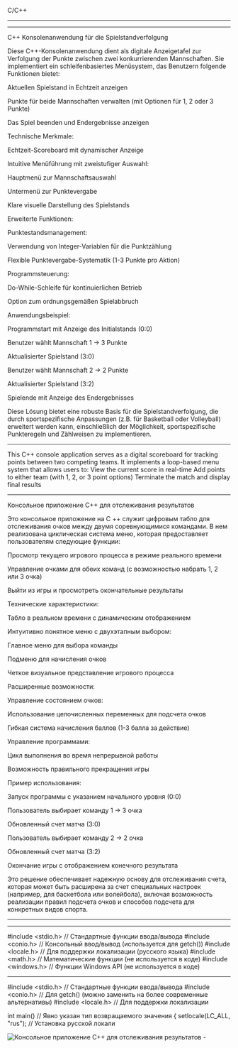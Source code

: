 C/C++
____________________________________________________________________
___________________________________________________________________

C++ Konsolenanwendung für die Spielstandverfolgung

Diese C++-Konsolenanwendung dient als digitale Anzeigetafel zur Verfolgung der Punkte zwischen zwei konkurrierenden Mannschaften. Sie implementiert ein schleifenbasiertes Menüsystem, das Benutzern folgende Funktionen bietet:

Aktuellen Spielstand in Echtzeit anzeigen

Punkte für beide Mannschaften verwalten (mit Optionen für 1, 2 oder 3 Punkte)

Das Spiel beenden und Endergebnisse anzeigen

Technische Merkmale:

Echtzeit-Scoreboard mit dynamischer Anzeige

Intuitive Menüführung mit zweistufiger Auswahl:

Hauptmenü zur Mannschaftsauswahl

Untermenü zur Punktevergabe

Klare visuelle Darstellung des Spielstands

Erweiterte Funktionen:

Punktestandsmanagement:

Verwendung von Integer-Variablen für die Punktzählung

Flexible Punktevergabe-Systematik (1-3 Punkte pro Aktion)

Programmsteuerung:

Do-While-Schleife für kontinuierlichen Betrieb

Option zum ordnungsgemäßen Spielabbruch

Anwendungsbeispiel:

Programmstart mit Anzeige des Initialstands (0:0)

Benutzer wählt Mannschaft 1 → 3 Punkte

Aktualisierter Spielstand (3:0)

Benutzer wählt Mannschaft 2 → 2 Punkte

Aktualisierter Spielstand (3:2)

Spielende mit Anzeige des Endergebnisses

Diese Lösung bietet eine robuste Basis für die Spielstandverfolgung, die durch sportspezifische Anpassungen 
(z.B. für Basketball oder Volleyball) erweitert werden kann, einschließlich der Möglichkeit, sportspezifische Punkteregeln und Zählweisen zu implementieren.
__________________________________________________________________


This C++ console application serves as a digital scoreboard for tracking points between two competing teams. 
It implements a loop-based menu system that allows users to:
View the current score in real-time
Add points to either team (with 1, 2, or 3 point options)
Terminate the match and display final results
________________________________________________________________

Консольное приложение C++ для отслеживания результатов

Это консольное приложение на C ++ служит цифровым табло для отслеживания очков между двумя соревнующимися командами. В нем реализована циклическая система меню, которая предоставляет пользователям следующие функции:

Просмотр текущего игрового процесса в режиме реального времени

Управление очками для обеих команд (с возможностью набрать 1, 2 или 3 очка)

Выйти из игры и просмотреть окончательные результаты

Технические характеристики:

Табло в реальном времени с динамическим отображением

Интуитивно понятное меню с двухэтапным выбором:

Главное меню для выбора команды

Подменю для начисления очков

Четкое визуальное представление игрового процесса

Расширенные возможности:

Управление состоянием очков:

Использование целочисленных переменных для подсчета очков

Гибкая система начисления баллов (1-3 балла за действие)

Управление программами:

Цикл выполнения во время непрерывной работы

Возможность правильного прекращения игры

Пример использования:

Запуск программы с указанием начального уровня (0:0)

Пользователь выбирает команду 1 → 3 очка

Обновленный счет матча (3:0)

Пользователь выбирает команду 2 → 2 очка

Обновленный счет матча (3:2)

Окончание игры с отображением конечного результата

Это решение обеспечивает надежную основу для отслеживания счета, которая может быть расширена за счет специальных настроек 
(например, для баскетбола или волейбола), включая возможность реализации правил подсчета очков и способов подсчета для конкретных видов спорта.



____________________________________________________________________
___________________________________________________________________
#include <stdio.h>  // Стандартные функции ввода/вывода
#include <conio.h>  // Консольный ввод/вывод (используется для getch())
#include <locale.h> // Для поддержки локализации (русского языка)
#include <math.h>   // Математические функции (не используется в коде)
#include <windows.h> // Функции Windows API (не используется в коде)
_______________________________________________________________________

#include <stdio.h>     // Стандартные функции ввода/вывода
#include <conio.h>      // Для getch() (можно заменить на более современные альтернативы)
#include <locale.h>     // Для поддержки локализации

int main()              // Явно указан тип возвращаемого значения
{
    setlocale(LC_ALL, "rus");  // Установка русской локали
    
   ![Консольное приложение C++ для отслеживания результатов - ](https://github.com/user-attachments/assets/205db9fd-75e9-406e-89c1-2b83bb5fb3c5)

